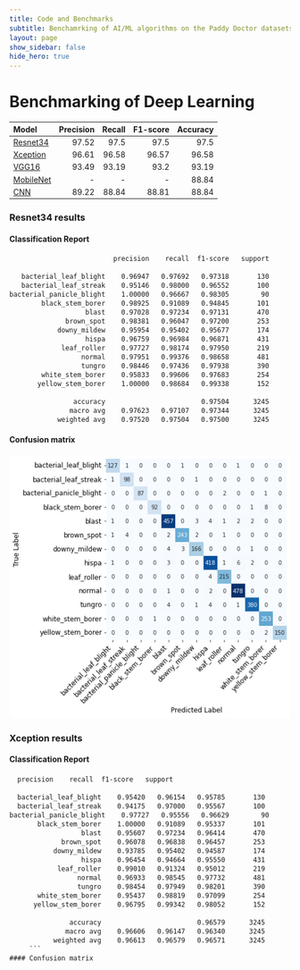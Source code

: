 ```yaml
---
title: Code and Benchmarks
subtitle: Benchamrking of AI/ML algorithms on the Paddy Doctor datasets
layout: page
show_sidebar: false
hide_hero: true
---
```


# Benchmarking of Deep Learning

|Model | Precision | Recall | F1-score | Accuracy |
| :--- | ---: | ---: | ---: | ---: |
| [Resnet34](https://github.com/paddydoc/paddy-docctor-dataset/blob/main/resnet34-with-fastai.ipynb)| 97.52 |  97.5 |  97.5 | 97.5  |  
| [Xception](https://github.com/paddydoc/paddy-docctor-dataset/blob/main/xception.ipynb)|96.61 |  96.58 | 96.57 | 96.58 |  
| [VGG16](https://github.com/paddydoc/paddy-docctor-dataset/blob/main/vgg16.ipynb)|  93.49  | 93.19  | 93.2 | 93.19  |  
| [MobileNet]()| - |- | - | 88.84 |  
| [CNN](https://github.com/paddydoc/paddy-docctor-dataset/blob/main/cnn.ipynb)| 89.22 | 88.84 | 88.81 | 88.84 |  

### Resnet34 results
#### Classification Report
```
                          precision    recall  f1-score   support

   bacterial_leaf_blight    0.96947   0.97692   0.97318       130
   bacterial_leaf_streak    0.95146   0.98000   0.96552       100
bacterial_panicle_blight    1.00000   0.96667   0.98305        90
        black_stem_borer    0.98925   0.91089   0.94845       101
                   blast    0.97028   0.97234   0.97131       470
              brown_spot    0.98381   0.96047   0.97200       253
            downy_mildew    0.95954   0.95402   0.95677       174
                   hispa    0.96759   0.96984   0.96871       431
             leaf_roller    0.97727   0.98174   0.97950       219
                  normal    0.97951   0.99376   0.98658       481
                  tungro    0.98446   0.97436   0.97938       390
        white_stem_borer    0.95833   0.99606   0.97683       254
       yellow_stem_borer    1.00000   0.98684   0.99338       152

                accuracy                        0.97504      3245
               macro avg    0.97623   0.97107   0.97344      3245
            weighted avg    0.97520   0.97504   0.97500      3245
```
#### Confusion matrix
![resnet34 cm](https://raw.githubusercontent.com/paddydoc/paddy-docctor-dataset/main/results/cm-restnet34.png)
           

### Xception results

#### Classification Report
 ```
   precision    recall  f1-score   support

   bacterial_leaf_blight    0.95420   0.96154   0.95785       130
   bacterial_leaf_streak    0.94175   0.97000   0.95567       100
bacterial_panicle_blight    0.97727   0.95556   0.96629        90
        black_stem_borer    1.00000   0.91089   0.95337       101
                   blast    0.95607   0.97234   0.96414       470
              brown_spot    0.96078   0.96838   0.96457       253
            downy_mildew    0.93785   0.95402   0.94587       174
                   hispa    0.96454   0.94664   0.95550       431
             leaf_roller    0.99010   0.91324   0.95012       219
                  normal    0.96933   0.98545   0.97732       481
                  tungro    0.98454   0.97949   0.98201       390
        white_stem_borer    0.95437   0.98819   0.97099       254
       yellow_stem_borer    0.96795   0.99342   0.98052       152

                accuracy                        0.96579      3245
               macro avg    0.96606   0.96147   0.96340      3245
            weighted avg    0.96613   0.96579   0.96571      3245
      ```
#### Confusion matrix
